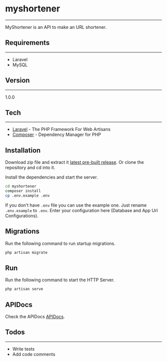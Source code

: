 # myshortener
***
MyShortener is an API to make an URL shortener.

## Requirements
***
  - Laravel 
  - MySQL

## Version
***
1.0.0

## Tech
***

* [Laravel] - The PHP Framework For Web Artisans
* [Composer] - Dependency Manager for PHP

## Installation

Download zip file and extract it [latest pre-built release](https://github.com/reysmerwvr/myshortener). Or clone the repository and cd into it.

Install the dependencies and start the server.

```sh
cd myshortener
composer install
cp .env.example .env
```

If you don't have `.env` file you can use the example one. Just rename `.env.example` to `.env`. Enter your configuration here (Database and App Url Configurations).

## Migrations

Run the following command to run startup migrations.

```sh
php artisan migrate
```

## Run

Run the following command to start the HTTP Server.

```sh
php artisan serve
```

## APIDocs

Check the APIDocs [APIDocs](https://github.com/reysmerwvr/myshortener/tree/master/app/Helpers/ApiDocs.php).

## Todos
 ***
  - Write tests
  - Add code comments

[//]: # (These are reference links used in the body of this note and get stripped out when the markdown processor does 
its job. There is no need to format nicely because it shouldn't be seen. Thanks SO - http://stackoverflow.com/questions/4823468/store-comments-in-markdown-syntax)

   [Laravel]: <https://laravel.com/>
   [Composer]: <https://getcomposer.org/>